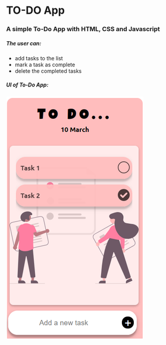 # TO-DO App

### A simple To-Do App with HTML, CSS and Javascript

##### The user can:

- add tasks to the list
- mark a task as complete
- delete the completed tasks

##### UI of To-Do App:
![](/images/UI.png)
